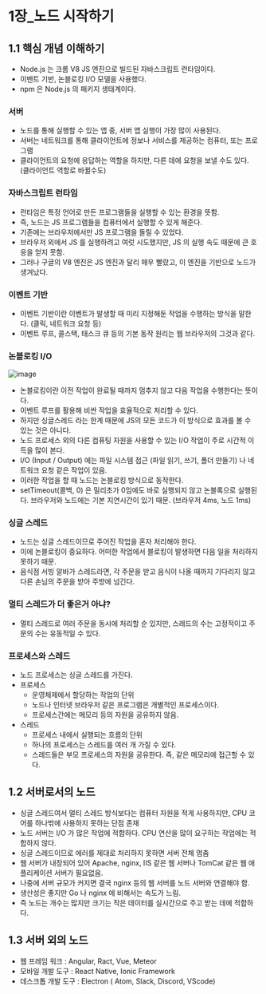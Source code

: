 # 1장_노드 시작하기

## 1.1 핵심 개념 이해하기
  * Node.js 는 크롬 V8 JS 엔진으로 빌드된 자바스크립트 런타임이다.
  * 이벤트 기반, 논블로킹 I/O 모델을 사용했다.  
  * npm 은 Node.js 의 패키지 생태계이다.

### 서버
  * 노드를 통해 실행할 수 있는 앱 중, 서버 앱 실행이 가장 많이 사용된다.
  * 서버는 네트워크를 통해 클라이언트에 정보나 서비스를 제공하는 컴퓨터, 또는 프로그램
  * 클라이언트의 요청에 응답하는 역할을 하지만, 다른 데에 요청을 보낼 수도 있다. (클라이언트 역할로 바뀔수도)
  
  
### 자바스크립트 런타임
  * 런타임은 특정 언어로 만든 프로그램들을 실행할 수 있는 환경을 뜻함.
  * 즉, 노드는 JS 프로그램들을 컴퓨터에서 실행할 수 있게 해준다.
  * 기존에는 브라우저에서만 JS 프로그램을 돌릴 수 있었다.
  * 브라우저 외에서 JS 를 실행하려고 여럿 시도했지만, JS 의 실행 속도 때문에 큰 호응을 얻지 못함.
  * 그러나 구글의 V8 엔진은 JS 엔진과 달리 매우 빨랐고, 이 엔진을 기반으로 노드가 생겨났다.


### 이벤트 기반
  * 이벤트 기반이란 이벤트가 발생할 때 미리 지정해둔 작업을 수행하는 방식을 말한다. (클릭, 네트워크 요청 등)
  * 이벤트 루프, 콜스택, 태스크 큐 등의 기본 동작 원리는 웹 브라우저의 그것과 같다.
  
  
  
### 논블로킹 I/O
![image](https://user-images.githubusercontent.com/90594638/133250118-81079394-de9d-4dcc-ae9a-c8a3d7f7e68d.png)

  * 논블로킹이란 이전 작업이 완료될 때까지 멈추지 않고 다음 작업을 수행한다는 뜻이다.
  * 이벤트 루프를 활용해 비싼 작업을 효율적으로 처리할 수 있다.
  * 하지만 싱글스레드 라는 한계 때문에 JS의 모든 코드가 이 방식으로 효과를 볼 수 있는 것은 아니다.
  * 노드 프로세스 외의 다른 컴퓨팅 자원을 사용할 수 있는 I/O 작업이 주로 시간적 이득을 많이 본다.
  * I/O (Input / Output) 에는 파일 시스템 접근 (파일 읽기, 쓰기, 폴더 만들기) 나 네트워크 요청 같은 작업이 있음.
  * 이러한 작업을 할 때 노드는 논블로킹 방식으로 동작한다.
  * setTimeout(콜백, 0) 은 밀리초가 0임에도 바로 실행되지 않고 논블록으로 실행된다. 브라우저와 노드에는 기본 지연시간이 있기 때문. (브라우저 4ms, 노드 1ms)

### 싱글 스레드
  * 노드는 싱글 스레드이므로 주어진 작업을 혼자 처리해야 한다.
  * 이에 논블로킹이 중요하다. 어떠한 작업에서 블로킹이 발생하면 다음 일을 처리하지 못하기 때문.
  * 음식점 서빙 알바가 스레드라면, 각 주문을 받고 음식이 나올 때까지 기다리지 않고 다른 손님의 주문을 받아 주방에 넘긴다.

### 멀티 스레드가 더 좋은거 아냐?
  * 멀티 스레드로 여러 주문을 동시에 처리할 순 있지만, 스레드의 수는 고정적이고 주문의 수는 유동적일 수 있다.


### 프로세스와 스레드
  * 노드 프로세스는 싱글 스레드를 가진다.
  * 프로세스
    * 운영체제에서 할당하는 작업의 단위
    * 노드나 인터넷 브라우저 같은 프로그램은 개별적인 프로세스이다.
    * 프로세스간에는 메모리 등의 자원을 공유하지 않음.
  * 스레드
    * 프로세스 내에서 실행되는 흐름의 단위
    * 하나의 프로세스는 스레드를 여러 개 가질 수 있다.
    * 스레드들은 부모 프로세스의 자원을 공유한다. 즉, 같은 메모리에 접근할 수 있다.  


## 1.2 서버로서의 노드
 * 싱글 스레드여서 멀티 스레드 방식보다는 컴퓨터 자원을 적게 사용하지만, CPU 코어를 하나밖에 사용하지 못하는 단점 존재
 * 노드 서버는 I/O 가 많은 작업에 적합하다. CPU 연산을 많이 요구하는 작업에는 적합하지 않다.
 * 싱글 스레드이므로 에러를 제대로 처리하지 못하면 서버 전체 멈춤
 * 웹 서버가 내장되어 있어 Apache, nginx, IIS 같은 웹 서버나 TomCat 같은 웹 애플리케이션 서버가 필요없음.
 * 나중에 서버 규모가 커지면 결국 nginx 등의 웹 서버를 노드 서버와 연결해야 함.
 * 생산성은 좋지만 Go 나 nginx 에 비해서는 속도가 느림.
 * 즉 노드는 개수는 많지만 크기는 작은 데이터를 실시간으로 주고 받는 데에 적합하다.


## 1.3 서버 외의 노드
 * 웹 프레임 워크 : Angular, Ract, Vue, Meteor
 * 모바일 개발 도구 : React Native, Ionic Framework
 * 데스크톱 개발 도구 : Electron ( Atom, Slack, Discord, VScode)
